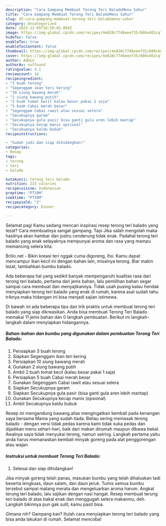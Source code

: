 ```yaml
---
description: "Cara Gampang Membuat Terong Teri BaladoMenu Sahur"
title: "Cara Gampang Membuat Terong Teri BaladoMenu Sahur"
slug: 45-cara-gampang-membuat-terong-teri-baladomenu-sahur
category: Uncategorized
date: 2022-12-05T16:58:02.804Z
image: https://img-global.cpcdn.com/recipes/4e028c7746eeef35/680x482cq70/terong-teri-balado-foto-resep-utama.jpg
hideToc: false
enableToc: true
enableTocContent: false
thumbnail: https://img-global.cpcdn.com/recipes/4e028c7746eeef35/680x482cq70/terong-teri-balado-foto-resep-utama.jpg
cover: https://img-global.cpcdn.com/recipes/4e028c7746eeef35/680x482cq70/terong-teri-balado-foto-resep-utama.jpg
author: Admin
authorAv: notfound
ratingvalue: 4.1
reviewcount: 14
recipeingredient:
- "3 buah terong"
- "Segenggam ikan teri kering"
- "10 siung bawang merah"
- "2 siung bawang putih"
- "2 buah tomat kecil kalau besar pakai 1 saja"
- "5 buah Cabai merah besar"
- "Segenggam Cabai rawit atau sesuai selera"
- "Secukupnya garam"
- "Secukupnya gula pasir bisa ganti gula aren lebih mantap"
- "Secukupnya kecap manis opsional"
- "Secukupnya kaldu bubuk"
recipeinstructions:

- "Sudah jadi dan siap dihidangkan!"
categories:
- Resep
tags:
- terong
- teri
- balado

katakunci: terong teri balado 
nutrition: 233 calories
recipecuisine: Indonesian
preptime: "PT19M"
cooktime: "PT30M"
recipeyield: "2"
recipecategory: Dinner

---
```



Selamat pagi Kamu sedang mencari inspirasi resep terong teri balado yang lezat? Cara membuatnya sangat gampang. Tapi Jika salah mengolah maka hasilnya akan hambar dan justru cenderung tidak enak. Padahal terong teri balado yang enak selayaknya mempunyai aroma dan rasa yang mampu memancing selera kita.


Brilio.net - Bikin kreasi teri nggak cuma digoreng, lho. Kamu dapat mencampur ikan kecil ini dengan bahan lain, misalnya terong. Biar makin lezat, tambahkan bumbu balado.

Ada beberapa hal yang sedikit banyak mempengaruhi kualitas rasa dari terong teri balado, pertama dari jenis bahan, lalu pemilihan bahan segar sampai cara membuat dan menyajikannya. Tidak usah pusing kalau hendak menyiapkan terong teri balado yang enak di rumah, karena asal sudah tahu triknya maka hidangan ini bisa menjadi sajian istimewa.


Di bawah ini ada beberapa tips dan trik praktis untuk membuat terong teri balado yang siap dikreasikan. Anda bisa membuat Terong Teri Balado memakai 11 jenis bahan dan 0 langkah pembuatan. Berikut ini langkah-langkah dalam menyiapkan hidangannya.

<!--inarticleads1-->

##### Bahan-bahan dan bumbu yang digunakan dalam pembuatan Terong Teri Balado:

1. Persiapkan 3 buah terong
1. Siapkan Segenggam ikan teri kering
1. Persiapkan 10 siung bawang merah
1. Gunakan 2 siung bawang putih
1. Ambil 2 buah tomat kecil (kalau besar pakai 1 saja)
1. Persiapkan 5 buah Cabai merah besar
1. Gunakan Segenggam Cabai rawit atau sesuai selera
1. Siapkan Secukupnya garam
1. Siapkan Secukupnya gula pasir (bisa ganti gula aren lebih mantap)
1. Gunakan Secukupnya kecap manis (opsional)
1. Ambil Secukupnya kaldu bubuk


Resep ini mengandung bawang.alias mengingatkan kembali pada kenangan saya bersama Mama yang sudah tiada. Beliau sering memasak terong balado - dengan versi tidak pedas karena kami tidak suka pedas dan dijadikan menu sehari-hari, baik dari makan dirumah maupun dibawa bekal. Awalnya saya tidak menyukai terong, namun seiring. Langkah pertama yaitu anda harus memanaskan kembali minyak goreng pada alat penggorengan atau wajan. 

<!--inarticleads2-->

##### Instruksi untuk membuat Terong Teri Balado:


1. Selesai dan siap dihidangkan!

Jika minyak goreng telah panas, masukan bumbu yang telah dihaluskan tadi beserta lengkuas, daun salam, dan daun jeruk. Tumis semua bumbu tersebut sampai matang merata dan mengeluarkan aroma harum. Angkat terung teri balado, lalu sajikan dengan nasi hangat. Resep membuat terung teri balado di atas bakal enak dan menggugah selera makanmu, deh. Langkah bikinnya pun gak sulit, kamu pasti bisa. 

Gimana nih? Gampang kan? Itulah cara menyiapkan terong teri balado yang bisa anda lakukan di rumah. Selamat mencoba!
